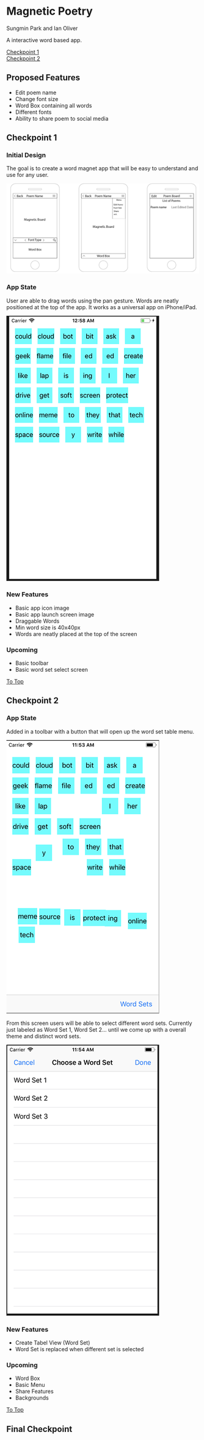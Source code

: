 # Magnetic Poetry
Sungmin Park and Ian Oliver

A interactive word based app. 

<a href="#Checkpoint-1">Checkpoint 1</a>  
<a href="#Checkpoint-2">Checkpoint 2</a>  


## Proposed Features  
* Edit poem name
* Change font size
* Word Box containing all words  
* Different fonts  
* Ability to share poem to social media   

## Checkpoint 1  

### Initial Design
The goal is to create a word magnet app that will be easy to understand and use for any user.  

![Sketch ](Assets/mock.png)  

### App State  
User are able to drag words using the pan gesture. Words are neatly positioned at the top of the app. It works as a universal app on iPhone/iPad.  

![Checkpoint 1 - App State ](Assets/screenShots/startUpLook.png)

### New Features  
* Basic app icon image
* Basic app launch screen image
* Draggable Words
* Min word size is 40x40px
* Words are neatly placed at the top of the screen

### Upcoming
* Basic toolbar
* Basic word set select screen

<a href="#Magnetic-Poetry">To Top</a>  

## Checkpoint 2  

### App State  
Added in a toolbar with a button that will open up the word set table menu.  

![Checkpoint 1 - App State ](Assets/screenShots/checkpoint-2_main.png)

From this screen users will be able to select different word sets. Currently just labeled as Word Set 1, Word Set 2... until we come up with a overall theme and distinct word sets.  

![Checkpoint 1 - App State ](Assets/screenShots/checkpoint-2_wordSet.png)

### New Features  
* Create Tabel View (Word Set)
* Word Set is replaced when different set is selected

### Upcoming  
* Word Box
* Basic Menu
* Share Features
* Backgrounds

<a href="#Magnetic-Poetry">To Top</a>  

## Final Checkpoint
